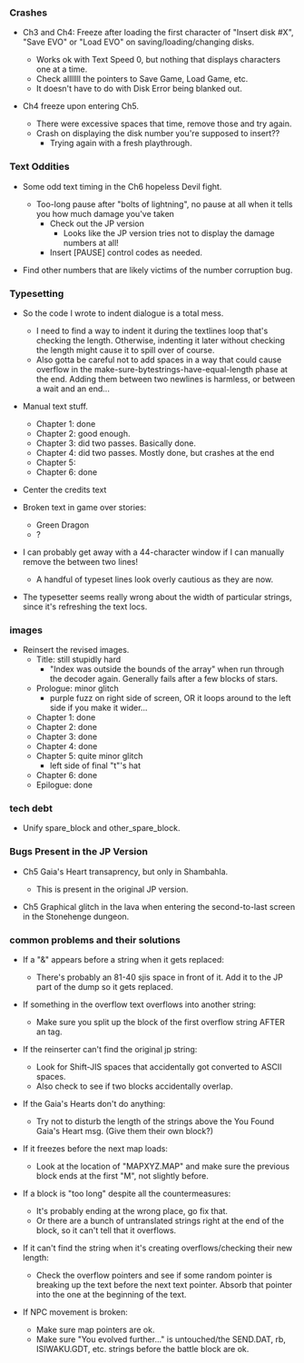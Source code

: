 ### Crashes
* Ch3 and Ch4: Freeze after loading the first character of "Insert disk #X", "Save EVO" or "Load EVO" on saving/loading/changing disks.
    * Works ok with Text Speed 0, but nothing that displays characters one at a time.
    * Check alllllll the pointers to Save Game, Load Game, etc.
    * It doesn't have to do with Disk Error being blanked out.

* Ch4 freeze upon entering Ch5.
    * There were excessive spaces that time, remove those and try again.
    * Crash on displaying the disk number you're supposed to insert??
        * Trying again with a fresh playthrough.

### Text Oddities
* Some odd text timing in the Ch6 hopeless Devil fight.
    * Too-long pause after "bolts of lightning", no pause at all when it tells you how much damage you've taken
        * Check out the JP version
            * Looks like the JP version tries not to display the damage numbers at all! 
        * Insert [PAUSE] control codes as needed.

* Find other numbers that are likely victims of the number corruption bug.

### Typesetting
* So the code I wrote to indent dialogue is a total mess.
    * I need to find a way to indent it during the textlines loop that's checking the length. Otherwise, indenting it later without checking the length might cause it to spill over of course.
    * Also gotta be careful not to add spaces in a way that could cause overflow in the make-sure-bytestrings-have-equal-length phase at the end. Adding them between two newlines is harmless, or between a wait and an end...

* Manual text stuff.
    * Chapter 1: done
    * Chapter 2: good enough.
    * Chapter 3: did two passes. Basically done.
    * Chapter 4: did two passes. Mostly done, but crashes at the end
    * Chapter 5:
    * Chapter 6: done

* Center the credits text

* Broken text in game over stories:
    * Green Dragon
    * ?

* I can probably get away with a 44-character window if I can manually remove the <LN> between two lines!
    * A handful of typeset lines look overly cautious as they are now.

* The typesetter seems really wrong about the width of particular strings, since it's refreshing the text locs.

### images
* Reinsert the revised images.
    * Title: still stupidly hard
        * "Index was outside the bounds of the array" when run through the decoder again. Generally fails after a few blocks of stars.
    * Prologue: minor glitch
        * purple fuzz on right side of screen, OR it loops around to the left side if you make it wider...
    * Chapter 1: done
    * Chapter 2: done
    * Chapter 3: done
    * Chapter 4: done
    * Chapter 5: quite minor glitch
        * left side of final "t"'s hat
    * Chapter 6: done
    * Epilogue:  done

### tech debt
* Unify spare_block and other_spare_block.

### Bugs Present in the JP Version
* Ch5 Gaia's Heart transaprency, but only in Shambahla.
    * This is present in the original JP version.

* Ch5 Graphical glitch in the lava when entering the second-to-last screen in the Stonehenge dungeon.

### common problems and their solutions
* If a "&" appears before a string when it gets replaced:
    * There's probably an 81-40 sjis space in front of it. Add it to the JP part of the dump so it gets replaced.

* If something in the overflow text overflows into another string:
    * Make sure you split up the block of the first overflow string AFTER an <END> tag.

* If the reinserter can't find the original jp string:
    * Look for Shift-JIS spaces that accidentally got converted to ASCII spaces.
    * Also check to see if two blocks accidentally overlap.

* If the Gaia's Hearts don't do anything:
    * Try not to disturb the length of the strings above the You Found Gaia's Heart msg. (Give them their own block?)

* If it freezes before the next map loads:
    * Look at the location of "MAPXYZ.MAP" and make sure the previous block ends at the first "M", not slightly before.

* If a block is "too long" despite all the countermeasures:
    * It's probably ending at the wrong place, go fix that.
    * Or there are a bunch of untranslated strings right at the end of the block, so it can't tell that it overflows.

* If it can't find the string when it's creating overflows/checking their new length:
    * Check the overflow pointers and see if some random pointer is breaking up the text before the next text pointer. Absorb that pointer into the one at the beginning of the text.

* If NPC movement is broken:
    * Make sure map pointers are ok.
    * Make sure "You evolved further..." is untouched/the SEND.DAT, rb, ISIWAKU.GDT, etc. strings before the battle block are ok.